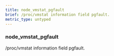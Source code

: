```yaml
---
title: node_vmstat_pgfault
brief: /proc/vmstat information field pgfault.
metric_type: untyped
---
```

### node_vmstat_pgfault

/proc/vmstat information field pgfault.